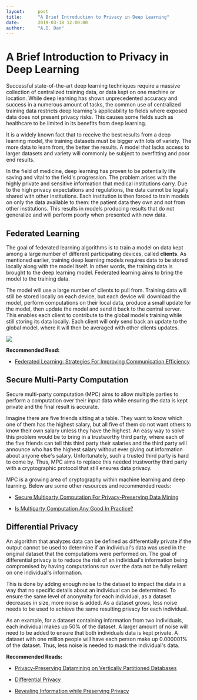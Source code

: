 ```yaml
---
layout:     post
title:      "A Brief Introduction to Privacy in Deep Learning"
date:       2019-03-18 12:00:00
author:     "A.I. Dan"
---
```


# A Brief Introduction to Privacy in Deep Learning

Successful state-of-the-art deep learning techniques require a massive collection of centralized training data, or data kept on one machine or location. While deep learning has shown unprecedented accuracy and success in a numerous amount of tasks, the common use of centralized training data restricts deep learning's applicability to fields where exposed data does not present privacy risks. This causes some fields such as healthcare to be limited in its benefits from deep learning.  

It is a widely known fact that to receive the best results from a deep learning model, the training datasets must be bigger with lots of variety. The more data to learn from, the better the results. A model that lacks access to larger datasets and variety will commonly be subject to overfitting and poor end results.      

In the field of medicine, deep learning has proven to be potentially life saving and vital to the field's progression. The problem arises with the highly private and sensitive information that medical institutions carry. Due to the high privacy expectations and regulations, the data cannot be legally shared with other institutions. Each institution is then forced to train models on only the data available to them: the patient data they own and not from other institutions. This results in models producing results that do not generalize and will perform poorly when presented with new data.

## Federated Learning

The goal of federated learning algorithms is to train a model on data kept among a large number of different participating devices, called <b>clients</b>. As mentioned earlier, training deep learning models requires data to be stored locally along with the model itself. In other words, the training data is brought to the deep learning model. Federated learning aims to bring the model to the training data.

The model will use a large number of clients to pull from. Training data will still be stored locally on each device, but each device will download the model, perform computations on their local data, produce a small update for the model, then update the model and send it back to the central server. This enables each client to contribute to the global models training while still storing its data locally. Each client will only send back an update to the global model, where it will then be averaged with other clients updates.

<img src='a-i-dan.github.io/images/privacy in deep learning figures.png?raw=true' style='margin: auto; display: block;'>

<b>Recommended Read:</b>

* [Federated Learning: Strategies For Improving Communication Efficiency](https://arxiv.org/pdf/1610.05492.pdf)


## Secure Multi-Party Computation

Secure multi-party computation (MPC) aims to allow multiple parties to perform a computation over their input data while ensuring the data is kept private and the final result is accurate.

Imagine there are five friends sitting at a table. They want to know which one of them has the highest salary, but all five of them do not want others to know their own salary unless they have the highest. An easy way to solve this problem would be to bring in a trustworthy third party, where each of the five friends can tell this third party their salaries and the third party will announce who has the highest salary without ever giving out information about anyone else's salary. Unfortunately, such a trusted third party is hard to come by. Thus, MPC aims to replace this needed trustworthy third party with a cryptographic protocol that still ensures data privacy.  

MPC is a growing area of cryptography within machine learning and deep learning. Below are some other resources and recommended reads:

* [Secure Multiparty Computation For Privacy-Preserving Data Mining](http://citeseerx.ist.psu.edu/viewdoc/download?doi=10.1.1.215.6337&rep=rep1&type=pdf)

* [Is Multiparty Computation Any Good In Practice?](http://cs.au.dk/~orlandi/icassp-draft.pdf)


## Differential Privacy

An algorithm that analyzes data can be defined as differentially private if the output cannot be used to determine if an individual's data was used in the original dataset that the computations were performed on. The goal of differential privacy is to reduce the risk of an individual's information being compromised by having computations run over the data not be fully reliant on one individual's information.

This is done by adding enough noise to the dataset to impact the data in a way that no specific details about an individual can be determined. To ensure the same level of anonymity for each individual, as a dataset decreases in size, more noise is added. As a dataset grows, less noise needs to be used to achieve the same resulting privacy for each individual.

As an example, for a dataset containing information from two individuals, each individual makes up 50% of the dataset. A larger amount of noise will need to be added to ensure that both individuals data is kept private. A dataset with one million people will have each person make up 0.000001% of the dataset. Thus, less noise is needed to mask the individual's data.

<b>Recommended Reads:</b>

* [Privacy-Preserving Datamining on Vertically Partitioned Databases](https://www.microsoft.com/en-us/research/wp-content/uploads/2016/02/crypto04-dn.pdf)

* [Differential Privacy](https://www.microsoft.com/en-us/research/wp-content/uploads/2016/02/dwork.pdf)

* [Revealing Information while Preserving Privacy](http://citeseerx.ist.psu.edu/viewdoc/download?doi=10.1.1.101.1298&rep=rep1&type=pdf)
